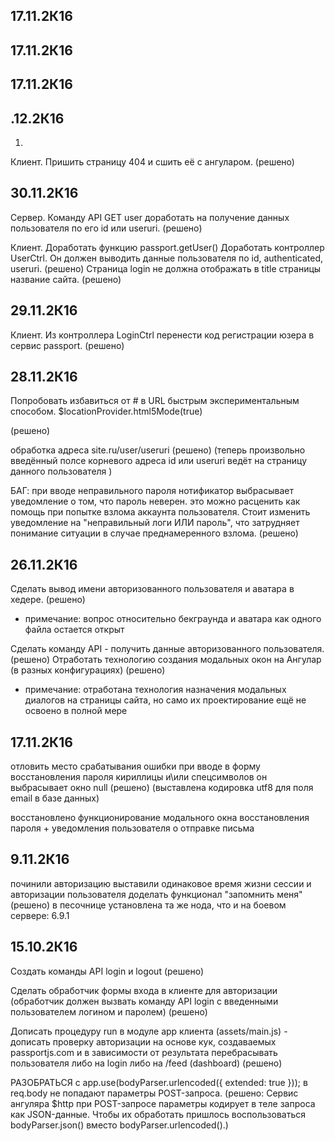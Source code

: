 
17.11.2К16
------------




17.11.2К16
------------



17.11.2К16
------------



.12.2К16
------------
1) 
Клиент.
Пришить страницу 404 и сшить её с ангуларом. (решено)





30.11.2К16
------------
Сервер. 
Команду API GET user доработать на получение данных пользователя по его id или useruri. (решено)

Клиент. 
Доработать функцию passport.getUser()
Доработать контроллер UserCtrl. Он должен выводить данные пользователя по id, authenticated, useruri.
																						(решено)
Страница login не должна отображать в title страницы название сайта.					(решено)


29.11.2К16
------------
Клиент. Из контроллера LoginCtrl перенести код регистрации юзера в сервис passport. 	(решено)


28.11.2К16
------------
Попробовать избавиться от # в URL быстрым экспериментальным способом.
$locationProvider.html5Mode(true)
<base href="/"> (решено)

обработка адреса site.ru/user/useruri (решено)
                                      (теперь произвольно введённый полсе корневого адреса id 
									   или useruri ведёт на страницу данного пользователя )

БАГ: при вводе неправильного пароля нотификатор выбрасывает уведомление о том, что пароль неверен. 
     это можно расценить как помощь при попытке взлома аккаунта пользователя. Стоит изменить уведомление
     на "неправильный логи ИЛИ пароль", что затрудняет понимание ситуации в случае преднамеренного взлома.
     (решено)

26.11.2К16
------------
Сделать вывод имени авторизованного пользователя и аватара в хедере. (решено)
* примечание: вопрос относительно бекграунда и аватара как одного файла остается открыт

Сделать команду API - получить данные авторизованного пользователя. (решено)
Отработать технологию создания модальных окон на Ангулар (в разных конфигурациях) (решено)
* примечание: отработана технология назначения модальных диалогов на страницы сайта,
  но само их проектирование ещё не освоено в полной мере




17.11.2К16
------------
отловить место срабатывания ошибки при вводе в форму восстановления пароля кириллицы и\или спецсимволов 
он выбрасывает окно null (решено) (выставлена кодировка utf8 для поля email в базе данных)
   
восстановлено функционирование модального окна восстановления пароля + уведомления пользователя о
отправке письма




9.11.2К16
------------
починили авторизацию
выставили одинаковое время жизни сессии и авторизации пользователя
доделать функционал "запомнить меня" (решено)
в песочнице установлена та же нода, что и на боевом сервере: 6.9.1




15.10.2К16
------------

Создать команды API login и logout (решено)

Сделать обработчик формы входа в клиенте для авторизации (обработчик должен вызвать
команду API login с введенными пользователем логином и паролем) (решено)
   
Дописать процедуру run в модуле app клиента (assets/main.js) - дописать проверку
авторизации на основе кук, создаваемых passportjs.com и в зависимости от результата
перебрасывать пользователя либо на login либо на /feed (dashboard) (решено)


РАЗОБРАТЬСЯ с app.use(bodyParser.urlencoded({ extended: true })); в req.body не
попадают параметры POST-запроса.			   (решено: Сервис ангуляра $http при
											   POST-запросе параметры кодирует в
											   теле запроса как JSON-данные. Чтобы
											   их обработать пришлось воспользоваться
											   bodyParser.json() вместо bodyParser.urlencoded().)
											   




